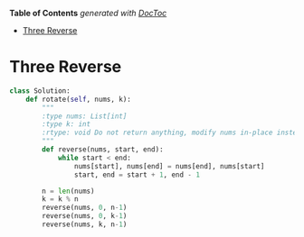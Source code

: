 <!-- START doctoc generated TOC please keep comment here to allow auto update -->
<!-- DON'T EDIT THIS SECTION, INSTEAD RE-RUN doctoc TO UPDATE -->
**Table of Contents**  *generated with [DocToc](https://github.com/thlorenz/doctoc)*

- [Three Reverse](#three-reverse)

<!-- END doctoc generated TOC please keep comment here to allow auto update -->

# Three Reverse

```python
class Solution:
    def rotate(self, nums, k):
        """
        :type nums: List[int]
        :type k: int
        :rtype: void Do not return anything, modify nums in-place instead.
        """
        def reverse(nums, start, end):
            while start < end:
                nums[start], nums[end] = nums[end], nums[start]
                start, end = start + 1, end - 1

        n = len(nums)
        k = k % n
        reverse(nums, 0, n-1)
        reverse(nums, 0, k-1)
        reverse(nums, k, n-1)
```

